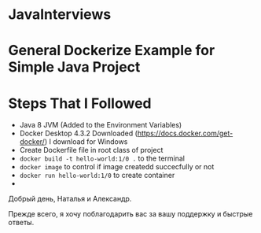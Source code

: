 # JavaInterviews

# General Dockerize Example for Simple Java Project

# Steps That I Followed

* Java 8 JVM (Added to the Environment Variables)
* Docker Desktop 4.3.2 Downloaded (https://docs.docker.com/get-docker/) I download for Windows
* Create Dockerfile file in root class of project
* `docker build -t hello-world:1/0 .` to the terminal
* `docker image` to control if image createdd succecfully or not
* `docker run hello-world:1/0` to create container
* 

Добрый день, Наталья и Александр.

Прежде всего, я хочу поблагодарить вас за вашу поддержку и быстрые ответы.